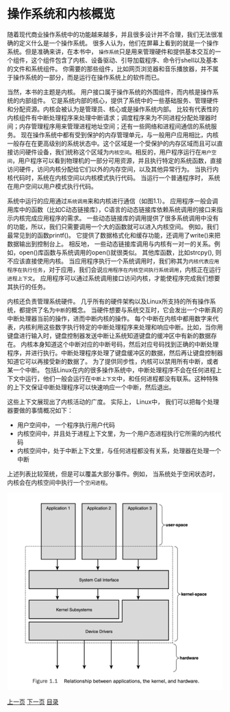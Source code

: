 # 操作系统和内核概览

随着现代商业操作系统中的功能越来越多，并且很多设计并不合理，我们无法很准确的定义什么是一个操作系统。 很多人认为，他们在屏幕上看到的就是一个操作系统。但是准确来讲，在本书中， `操作系统`只是用来管理硬件和提供基本交互的一个组件，这个组件包含了内核、设备驱动、引导加载程序、命令行shell以及基本的文件和系统组件。 你需要的那些组件，比如网页浏览器和音乐播放器，并不属于操作系统的一部分，而是运行在操作系统上的软件而已。

当然，本书的主题是内核。 用户接口属于操作系统的外围组件，而内核是操作系统的内部组件。 它是系统内部的核心，提供了系统中的一些基础服务、管理硬件和分配资源。内核会被认为是管理员、核心或是操作系统内部。 比较有代表性的内核组件有中断处理程序来处理中断请求；调度程序来为不同进程分配处理器时间；内存管理程序用来管理进程地址空间；还有一些网络和进程间通信的系统服务。 现在操作系统中都有受到保护的内存管理单元，与一般用户应用相比，内核一般存在在更高级别的系统状态中。这个区域是一个受保护的内存区域而且可以直接访问硬件设备，我们统称这个区域为`内核空间`。相反的，用户程序运行在`用户空间`，用户程序可以看到物理机的一部分可用资源，并且执行特定的系统函数，直接访问硬件，访问内核分配给它们以外的内存空间，以及其他异常行为。 当执行内核代码时，系统在内核空间以内核模式执行代码。 当运行一个普通程序时， 系统在用户空间以用户模式执行代码。

系统中运行的应用通过`系统调用`来和内核进行通信（如图1.1）。 应用程序一般会调用库中的函数（比如C动态链接库），C语言的动态链接库依赖系统调用的接口来指示内核完成应用程序的需求。 一些动态链接库的调用提供了很多系统调用中没有的功能，所以，我们只需要调用一个大的函数就可以进入内核空间。 例如，我们最常见到的函数printf()。 它提供了数据格式化和缓存功能，还调用了write()来把数据输出到控制台上。 相反地， 一些动态链接库调用与内核有一对一的关系。例如，open()库函数与系统调用的open()就很类似。 其他库函数，比如strcpy(), 则不应该直接使用内核。 当应用程序执行一个系统调用时，我们称其为`内核代表应用程序在执行任务`，对于应用，我们会说`应用程序在内核空间执行系统调用`，内核正在运行`进程上下文`。 应用程序可以通过系统调用接口访问内核，才能使程序完成我们想要其执行的任务。

内核还负责管理系统硬件。 几乎所有的硬件架构以及Linux所支持的所有操作系统，都提供了名为`中断`的概念。 当硬件想要与系统交互时，它会发出一个中断真的中断处理器当前的操作，进而中断内核的操作。 每个中断在内核中都用数字来代表，内核利用这些数字执行特定的中断处理程序来处理和响应中断。比如，当你用键盘进行输入时，键盘控制器发送中断让系统知道键盘的缓冲区中有新的数据存在。 内核本身知道这个中断对应的中断号码，然后对应号码找到正确的中断处理程序，并进行执行。中断处理程序处理了键盘缓冲区的数据，然后再让键盘控制器知道它可以再接受新的数据了。 为了提供同步性，内核可以禁用所有中断，或者某一个中断。 包括Linux在内的很多操作系统中，中断处理程序不会在任何进程上下文中运行，他们一般会运行在`中断上下文`中，和任何进程都没有联系。这种特殊的上下文保证中断处理程序可以快速响应一个中断，然后退出。

这些上下文展现出了内核活动的广度。 实际上， Linux中， 我们可以把每个处理器要做的事情概况如下：
+ 用户空间中， 一个程序执行用户代码
+ 内核空间中，并且处于进程上下文里，为一个用户态进程执行它所需的内核代码
+ 内核空间中，处于中断上下文里，与任何进程都没有关系，处理器在处理一个中断

上述列表比较笼统，但是可以覆盖大部分事件。例如， 当系统处于空闲状态时， 内核会在内核空间中执行一个`空闲进程`。

![Figure 1.1](../images/1.1.png)

[上一页](introduction-to-linux.md) [下一页](linux-vs-unix.md) [目录](../README.md)